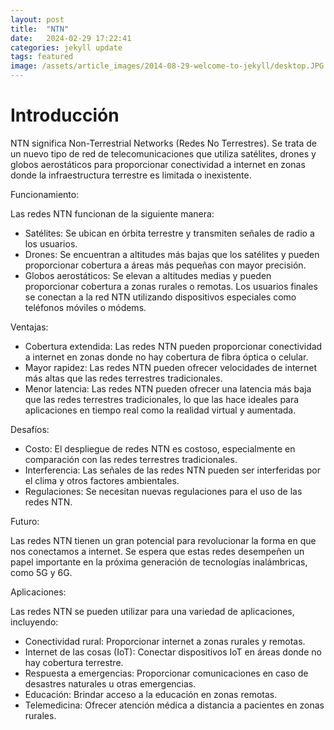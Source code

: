 ```yaml
---
layout: post
title:  "NTN"
date:   2024-02-29 17:22:41
categories: jekyll update
tags: featured
image: /assets/article_images/2014-08-29-welcome-to-jekyll/desktop.JPG
---
```

# Introducción

NTN significa Non-Terrestrial Networks (Redes No Terrestres). Se trata de un nuevo tipo de red de telecomunicaciones que utiliza satélites, drones y globos aerostáticos para proporcionar conectividad a internet en zonas donde la infraestructura terrestre es limitada o inexistente.

Funcionamiento:

Las redes NTN funcionan de la siguiente manera:

- Satélites: Se ubican en órbita terrestre y transmiten señales de radio a los usuarios.
- Drones: Se encuentran a altitudes más bajas que los satélites y pueden proporcionar cobertura a áreas más pequeñas con mayor precisión.
- Globos aerostáticos: Se elevan a altitudes medias y pueden proporcionar cobertura a zonas rurales o remotas.
Los usuarios finales se conectan a la red NTN utilizando dispositivos especiales como teléfonos móviles o módems.

Ventajas:

- Cobertura extendida: Las redes NTN pueden proporcionar conectividad a internet en zonas donde no hay cobertura de fibra óptica o celular.
- Mayor rapidez: Las redes NTN pueden ofrecer velocidades de internet más altas que las redes terrestres tradicionales.
- Menor latencia: Las redes NTN pueden ofrecer una latencia más baja que las redes terrestres tradicionales, lo que las hace ideales para aplicaciones en tiempo real como la realidad virtual y aumentada.

Desafíos:

- Costo: El despliegue de redes NTN es costoso, especialmente en comparación con las redes terrestres tradicionales.
- Interferencia: Las señales de las redes NTN pueden ser interferidas por el clima y otros factores ambientales.
- Regulaciones: Se necesitan nuevas regulaciones para el uso de las redes NTN.

Futuro:

Las redes NTN tienen un gran potencial para revolucionar la forma en que nos conectamos a internet. Se espera que estas redes desempeñen un papel importante en la próxima generación de tecnologías inalámbricas, como 5G y 6G.

Aplicaciones:

Las redes NTN se pueden utilizar para una variedad de aplicaciones, incluyendo:

- Conectividad rural: Proporcionar internet a zonas rurales y remotas.
- Internet de las cosas (IoT): Conectar dispositivos IoT en áreas donde no hay cobertura terrestre.
- Respuesta a emergencias: Proporcionar comunicaciones en caso de desastres naturales u otras emergencias.
- Educación: Brindar acceso a la educación en zonas remotas.
- Telemedicina: Ofrecer atención médica a distancia a pacientes en zonas rurales.

